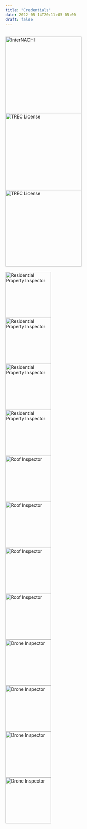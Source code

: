 ```yaml
---
title: "Credentials"
date: 2022-05-14T20:11:05-05:00
draft: false
---
```

<br>
<div class="flex-contact">
  <div>
    <img src="/certs/internachi.png" alt="InterNACHI" style="width:25vw;">
  </div>
  <div>
    <img src="/certs/trec_license.png" alt="TREC License" style="width:25vw;">
  </div>
  <div>
      <img src="/certs/cpi.png" alt="TREC License" style="width:25vw;">
  </div>
</div>


<br>
<div class="flex-contact">
  <div>
    <img src="/certs/residential.png" alt="Residential Property Inspector" style="width:15vw;">
  </div>
  <div>
    <img src="/certs/residential.png" alt="Residential Property Inspector" style="width:15vw;">
  </div>
  <div>
    <img src="/certs/residential.png" alt="Residential Property Inspector" style="width:15vw;">
  </div>
  <div>
    <img src="/certs/residential.png" alt="Residential Property Inspector" style="width:15vw;">
  </div>
</div>

<div class="flex-contact">
  <div>
      <img src="/certs/roof.png" alt="Roof Inspector" style="width:15vw;">
  </div>
  <div>
      <img src="/certs/roof.png" alt="Roof Inspector" style="width:15vw;">
  </div>
  <div>
      <img src="/certs/roof.png" alt="Roof Inspector" style="width:15vw;">
  </div>
  <div>
      <img src="/certs/roof.png" alt="Roof Inspector" style="width:15vw;">
  </div>
</div>

<div class="flex-contact">
  <div>
      <img src="/certs/drone.png" alt="Drone Inspector" style="width:15vw;">
  </div>
  <div>
      <img src="/certs/drone.png" alt="Drone Inspector" style="width:15vw;">
  </div>
  <div>
      <img src="/certs/drone.png" alt="Drone Inspector" style="width:15vw;">
  </div>
  <div>
      <img src="/certs/drone.png" alt="Drone Inspector" style="width:15vw;">
  </div>
</div>